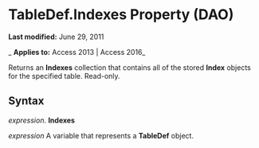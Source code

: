 
# TableDef.Indexes Property (DAO)

 **Last modified:** June 29, 2011

 _ **Applies to:** Access 2013 | Access 2016_

Returns an  **Indexes** collection that contains all of the stored **Index** objects for the specified table. Read-only.


## Syntax

 _expression_. **Indexes**

 _expression_ A variable that represents a **TableDef** object.

